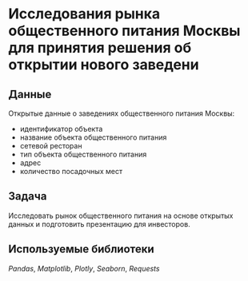 # Исследования рынка общественного питания Москвы для принятия решения об открытии нового заведени

## Данные

Открытые данные о заведениях общественного питания Москвы:
* идентификатор объекта
* название объекта общественного питания
* сетевой ресторан
* тип объекта общественного питания
* адрес
* количество посадочных мест

## Задача

Исследовать рынок общественного питания на основе открытых данных и подготовить презентацию для инвесторов.


## Используемые библиотеки

_Pandas_, _Matplotlib_, _Plotly_, _Seaborn_, _Requests_


